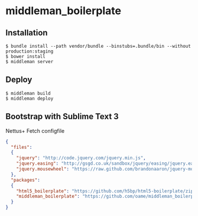 # middleman_boilerplate

## Installation
```
$ bundle install --path vendor/bundle --binstubs=.bundle/bin --without production:staging
$ bower install
$ middleman server
```

## Deploy
```
$ middleman build
$ middleman deploy
```

## Bootstrap with Sublime Text 3

Nettus+ Fetch configfile
```json
{
  "files":
  {
    "jquery": "http://code.jquery.com/jquery.min.js",
    "jquery.easing": "http://gsgd.co.uk/sandbox/jquery/easing/jquery.easing.1.3.js",
    "jquery.mousewheel": "https://raw.github.com/brandonaaron/jquery-mousewheel/master/jquery.mousewheel.js"
  },
  "packages":
  {
    "html5_boilerplate": "https://github.com/h5bp/html5-boilerplate/zipball/master",
    "middleman_boilerplate": "https://github.com/oame/middleman_boilerplate/zipball/master"
  }
}
```
